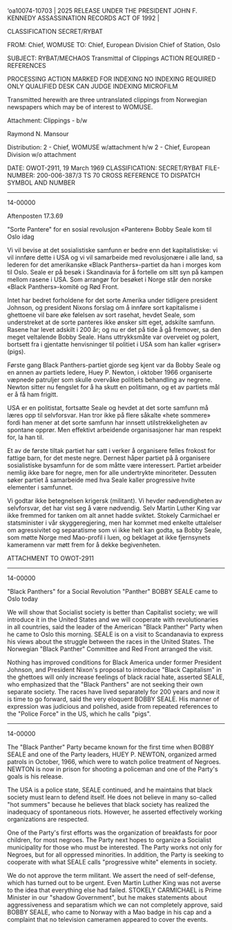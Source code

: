 ‘oa10074-10703 | 2025 RELEASE UNDER THE PRESIDENT JOHN F. KENNEDY ASSASSINATION RECORDS ACT OF 1992 |

CLASSIFICATION
SECRET/RYBAT

FROM: Chief, WOMUSE
TO: Chief, European Division
Chief of Station, Oslo

SUBJECT: RYBAT/MECHAOS Transmittal of Clippings
ACTION REQUIRED - REFERENCES

PROCESSING ACTION
MARKED FOR INDEXING
NO INDEXING REQUIRED
ONLY QUALIFIED DESK
CAN JUDGE INDEXING
MICROFILM

Transmitted herewith are three untranslated clippings from Norwegian newspapers which may be of interest to WOMUSE.

Attachment:
Clippings - b/w

Raymond N. Mansour

Distribution:
2 - Chief, WOMUSE w/attachment h/w
2 - Chief, European Division w/o attachment

DATE: OWOT-2911, 19 March 1969
CLASSIFICATION: SECRET/RYBAT
FILE-NUMBER: 200-006-387/3
TS 70
CROSS REFERENCE TO DISPATCH SYMBOL AND NUMBER

---

14-00000

Aftenposten 17.3.69

"Sorte Pantere" for en sosial revolusjon
«Panteren» Bobby Seale kom til Oslo idag

Vi vil bevise at det sosialistiske samfunn er bedre enn det kapitalistiske: vi vil innføre dette i USA og vi vil samarbeide med revolusjonære i alle land, sa lederen for det amerikanske «Black Panthers»-partiet da han i morges kom til Oslo. Seale er på besøk i Skandinavia for å fortelle om sitt syn på kampen mellom rasene i USA. Som arrangør for besøket i Norge står den norske «Black Panthers»-komité og Rød Front.

Intet har bedret forholdene for det sorte Amerika under tidligere president Johnson, og president Nixons forslag om å innføre sort kapitalisme i ghettoene vil bare øke følelsen av sort rasehat, hevdet Seale, som understreket at de sorte panteres ikke ønsker sitt eget, adskilte samfunn. Rasene har levet adskilt i 200 år; og nu er det på tide å gå fremover, sa den meget veltalende Bobby Seale. Hans uttrykksmåte var overveiet og polert, bortsett fra i gjentatte henvisninger til politiet i USA som han kaller «griser» (pigs).

Første gang Black Panthers-partiet gjorde seg kjent var da Bobby Seale og en annen av partiets ledere, Huey P. Newton, i oktober 1966 organiserte væpnede patruljer som skulle overvåke politiets behandling av negrene. Newton sitter nu fengslet for å ha skutt en politimann, og et av partiets mål er å få ham frigitt.

USA er en politistat, fortsatte Seale og hevdet at det sorte samfunn må læres opp til selvforsvar. Han tror ikke på flere såkalte «hete sommere» fordi han mener at det sorte samfunn har innsett utilstrekkeligheten av spontane opprør. Men effektivt arbeidende organisasjoner har man respekt for, la han til.

Et av de første tiltak partiet har satt i verker å organisere felles frokost for fattige barn, for det meste negre. Dernest håper partiet på å organisere sosialistiske bysamfunn for de som måtte være interessert. Partiet arbeider nemlig ikke bare for negre, men for alle undertrykte minoriteter. Dessuten søker partiet å samarbeide med hva Seale kaller progressive hvite elementer i samfunnet.

Vi godtar ikke betegnelsen krigersk (militant). Vi hevder nødvendigheten av selvforsvar, det har vist seg å være nødvendig. Selv Martin Luther King var ikke fremmed for tanken om alt annet hadde sviktet. Stokely Carmichael er statsminister i vår skyggeregjering, men har kommet med enkelte uttalelser om agressivitet og separatisme som vi ikke helt kan godta, sa Bobby Seale, som møtte Norge med Mao-profil i luen, og beklaget at ikke fjernsynets kameramenn var møtt frem for å dekke begivenheten.

ATTACHMENT TO OWOT-2911

---

14-00000

"Black Panthers" for a Social Revolution
"Panther" BOBBY SEALE came to Oslo today

We will show that Socialist society is better than Capitalist society; we will introduce it in the United States and we will cooperate with revolutionaries in all countries, said the leader of the American "Black Panther" Party when he came to Oslo this morning. SEALE is on a visit to Scandanavia to express his views about the struggle between the races in the United States. The Norwegian "Black Panther" Committee and Red Front arranged the visit.

Nothing has improved conditions for Black America under former President Johnson, and President Nixon's proposal to introduce "Black Capitalism" in the ghettoes will only increase feelings of black racial hate, asserted SEALE, who emphasized that the "Black Panthers" are not seeking their own separate society. The races have lived separately for 200 years and now it is time to go forward, said the very eloquent BOBBY SEALE. His manner of expression was judicious and polished, aside from repeated references to the "Police Force" in the US, which he calls "pigs".

---

14-00000

The "Black Panther" Party became known for the first time when BOBBY SEALE and one of the Party leaders, HUEY P. NEWTON, organized armed patrols in October, 1966, which were to watch police treatment of Negroes. NEWTON is now in prison for shooting a policeman and one of the Party's goals is his release.

The USA is a police state, SEALE continued, and he maintains that black society must learn to defend itself. He does not believe in many so-called "hot summers" because he believes that black society has realized the inadequacy of spontaneous riots. However, he asserted effectively working organizations are respected.

One of the Party's first efforts was the organization of breakfasts for poor children, for most negroes. The Party next hopes to organize a Socialist municipality for those who must be interested. The Party works not only for Negroes, but for all oppressed minorities. In addition, the Party is seeking to cooperate with what SEALE calls "progressive white" elements in society.

We do not approve the term militant. We assert the need of self-defense, which has turned out to be urgent. Even Martin Luther King was not averse to the idea that everything else had failed. STOKELY CARMICHAEL is Prime Minister in our "shadow Government", but he makes statements about aggressiveness and separatism which we can not completely approve, said BOBBY SEALE, who came to Norway with a Mao badge in his cap and a complaint that no television cameramen appeared to cover the events.
